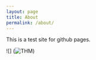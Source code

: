 ```yaml
---
layout: page
title: About
permalink: /about/
---
```


This is a test site for github pages.

 ![] (<img src="https://tryhackme-badges.s3.amazonaws.com/FieldSupp0rt.png" alt="THM">)

 
[downeg at github]: https://github.com/downeg


